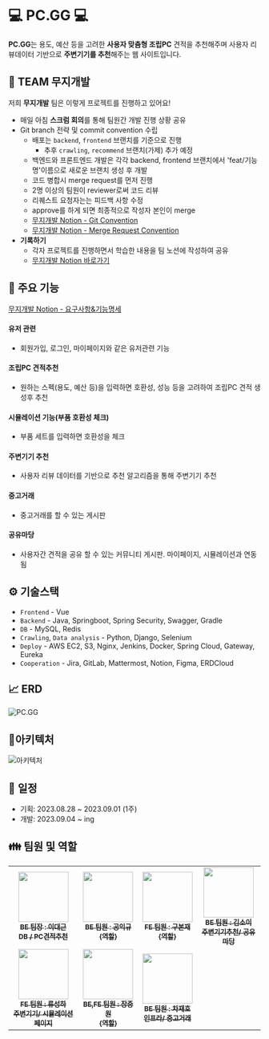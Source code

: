 # 💻 PC.GG 💻
<b>PC.GG</b>는 용도, 예산 등을 고려한 <b>사용자 맞춤형 조립PC</b> 견적을 추천해주며 사용자 리뷰데이터 기반으로 <b>주변기기를 추천</b>해주는 웹 사이트입니다.

## 🌈 TEAM 무지개발
저희 <b>무지개발</b> 팀은 이렇게 프로젝트를 진행하고 있어요!
- 매일 아침 <b>스크럼 회의</b>를 통해 팀원간 개발 진행 상황 공유
- Git branch 전략 및 commit convention 수립
    - 배포는 `backend`, `frontend` 브랜치를 기준으로 진행
      - 추후 `crawling`, `recommend` 브랜치(가제) 추가 예정
    - 백엔드와 프론트엔드 개발은 각각 backend, frontend 브랜치에서 'feat/기능명'이름으로 새로운 브랜치 생성 후 개발
    - 코드 병합시 merge request를 먼저 진행
    - 2명 이상의 팀원이 reviewer로써 코드 리뷰
    - 리퀘스트 요청자는는 피드백 사항 수정
    - approve를 하게 되면 최종적으로 작성자 본인이 merge
    - [무지개발 Notion - Git Convention](https://www.notion.so/Git-Convention-d854c0488fdb4955a09f0dd4c750e192)
    - [무지개발 Notion - Merge Request Convention](https://www.notion.so/Merge-Request-Convention-e36cf62061e34b69940b068630c2c4b2)
- <b>기록하기</b>
    - 각자 프로젝트를 진행하면서 학습한 내용을 팀 노션에 작성하여 공유
    - [무지개발 Notion 바로가기](https://www.notion.so/Home-D206-da0cdf812e1244e7b990d1951ded90d2)

## 📌 주요 기능

[무지개발 Notion - 요구사항&기능명세](https://www.notion.so/0a7d57d857b54a33ad8d3420ffd2e4ed)

#### 유저 관련 
- 회원가입, 로그인, 마이페이지와 같은 유저관련 기능
#### 조립PC 견적추천
- 원하는 스펙(용도, 예산 등)을 입력하면 호환성, 성능 등을 고려하여 조립PC 견적 생성후 추천
#### 시뮬레이션 기능(부품 호환성 체크) 
- 부품 세트를 입력하면 호환성을 체크
#### 주변기기 추천 
- 사용자 리뷰 데이터를 기반으로 추천 알고리즘을 통해 주변기기 추천
#### 중고거래 
- 중고거래를 할 수 있는 게시판
####  공유마당 
- 사용자간 견적을 공유 할 수 있는 커뮤니티 게시판. 마이페이지, 시뮬레이션과 연동됨

## ⚙️ 기술스택
- `Frontend` - Vue
- `Backend` - Java, Springboot, Spring Security, Swagger, Gradle
- `DB` - MySQL, Redis
- `Crawling`, `Data analysis` -  Python, Django, Selenium
- `Deploy` - AWS EC2, S3, Nginx, Jenkins, Docker, Spring Cloud, Gateway, Eureka
- `Cooperation` - Jira, GitLab, Mattermost, Notion, Figma, ERDCloud

## 📈 ERD
![PC.GG](/uploads/c4588bd7e9a8a83136e7ceaf34d4c42d/PC.GG.png)

## 🔌아키텍처
![아키텍처](/uploads/491a90642fcc04d8cb048446b38cc916/아키텍처.png)

## 📅 일정
- 기획: 2023.08.28 ~ 2023.09.01 (1주)
- 개발: 2023.09.04 ~ ing

## 👪 팀원 및 역할
<table>
  <tbody>
    <tr>
      <td align="center"><a href="https://lab.ssafy.com/eorms96"><img src="https://secure.gravatar.com/avatar/d2abf68ca33213685faa6c92a097f27b?s=192&d=identicon" width="100px" alt=""/><br /><sub><b>BE 팀장 : 이대근</b><br /><b>DB / PC견적추천</b></sub></a><br /></td>
      <td align="center"><a href="https://lab.ssafy.com/ickyu777"><img src="https://secure.gravatar.com/avatar/cbfde9ced5f31bbf2e2c78bc12373d39?s=192&d=identicon" width="100px" alt=""/><br /><sub><b>BE 팀원 : 공익규</b><br /><b>{역할} </b></sub></a></td>
      <td align="center"><a href="https://lab.ssafy.com/ninth6764"><img src="https://secure.gravatar.com/avatar/f7f2e3c4798ce5d866d7ac74f214cab7?s=192&d=identicon" width="100px" alt=""/><br /><sub><b>FE 팀원 : 구본재</b><br /><b>{역할}</b></sub></a><br /></td>
      <td align="center"><a href="https://lab.ssafy.com/thdl9893"><img src="https://secure.gravatar.com/avatar/1dd3239aff334f6cbfaecacf92108958?s=192&d=identicon" width="100px" alt=""/><br /><sub><b>BE 팀원 : 김소이</b><br /><b>주변기기추천/ 공유마당</b></sub></a><br /></td>
     <tr/>
      <td align="center"><a href="https://lab.ssafy.com/poi1229"><img src="https://secure.gravatar.com/avatar/2f2f0289c3a6be08891f7aa080d47ca7?s=192&d=identicon" width="100px" alt=""/><br /><sub><b>FE 팀원 : 류성하</b><br /><b>주변기기/ 시뮬레이션 페이지</b></sub></a><br /></td>
      <td align="center"><a href="https://lab.ssafy.com/wnddnjs843"><img src="https://secure.gravatar.com/avatar/5a2d393458ff42eefa2d0a544d8a55e5?s=192&d=identicon" width="100px" alt=""/><br /><sub><b>BE,FE 팀원 : 장중원</b><br /><b>{역할}</b></sub></a><br /></td>
      <td align="center"><a href="https://lab.ssafy.com/ischar"><img src="https://secure.gravatar.com/avatar/d9939c7c2ac8a72ca0161df2dd6be413?s=192&d=identicon" width="100px" alt=""/><br /><sub><b>BE 팀원 : 차재호</b><br /><b>인프라/ 중고거래</b></sub></a><br /></td>
    </tr>
  </tbody>
</table>
